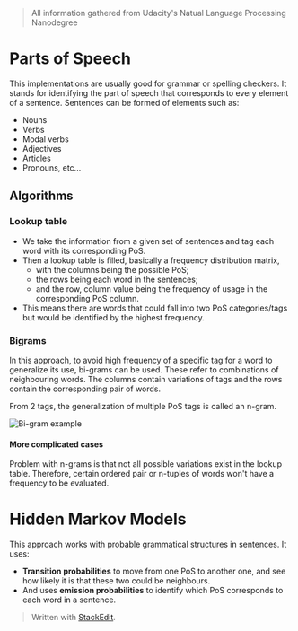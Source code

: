 > All information gathered from Udacity's Natual Language Processing Nanodegree

# Parts of Speech

This implementations are usually good for grammar or spelling checkers. It stands for identifying the part of speech that corresponds to every element of a sentence. 
Sentences can be formed of elements such as: 
- Nouns
- Verbs
- Modal verbs
- Adjectives
- Articles
- Pronouns, etc...

## Algorithms

### Lookup table

- We take the information from a given set of sentences and tag each word with its corresponding PoS. 
- Then a lookup table is filled, basically a frequency distribution matrix,
	-  with the columns being the possible PoS;
	-  the rows being each word in the sentences; 
	- and the row, column value being the frequency of usage in the corresponding PoS column. 
- This means there are words that could fall into two PoS categories/tags but would be identified by the highest frequency.

### Bigrams

In this approach, to avoid high frequency of a specific tag for a word to generalize its use, bi-grams can be used. These refer to combinations of neighbouring words.
The columns contain variations of tags and the rows contain the corresponding pair of words.

From 2 tags, the generalization of multiple PoS tags is called an n-gram.

![Bi-gram example](https://raw.githubusercontent.com/euphonie/study-notes/master/Computer%20Science/Theory/Natural%20Language%20Processing/bigrams.png)

#### More complicated cases

Problem with n-grams is that not all possible variations exist in the lookup table. Therefore, certain ordered pair or n-tuples of words won't have a frequency to be evaluated.

# Hidden Markov Models

This approach works with probable grammatical structures in sentences. It uses:
-  **Transition probabilities** to move from one PoS to another one, and see how likely it is that these two could be neighbours. 
- And uses **emission probabilities** to identify which PoS corresponds to each word in a sentence. 

> Written with [StackEdit](https://stackedit.io/).
<!--stackedit_data:
eyJoaXN0b3J5IjpbLTM1MDI3OTIyMywtNzA1Njc3MzQ5LDY4Mz
k2NjM2NF19
-->